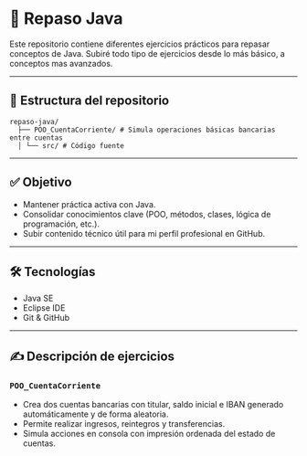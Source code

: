 # 🧠 Repaso Java 

Este repositorio contiene diferentes ejercicios prácticos para repasar conceptos de Java. Subiré todo tipo de ejercicios desde lo más básico, a conceptos mas avanzados. 

---

## 📂 Estructura del repositorio
``` plaintext
repaso-java/
  ├── POO_CuentaCorriente/ # Simula operaciones básicas bancarias entre cuentas
  │ └── src/ # Código fuente
```
---

## ✅ Objetivo

- Mantener práctica activa con Java.
- Consolidar conocimientos clave (POO, métodos, clases, lógica de programación, etc.).
- Subir contenido técnico útil para mi perfil profesional en GitHub.

---

## 🛠️ Tecnologías

- Java SE
- Eclipse IDE
- Git & GitHub

---

## ✍️ Descripción de ejercicios

### `POO_CuentaCorriente`
- Crea dos cuentas bancarias con titular, saldo inicial e IBAN generado automáticamente y de forma aleatoria.
- Permite realizar ingresos, reintegros y transferencias.
- Simula acciones en consola con impresión ordenada del estado de cuentas.
